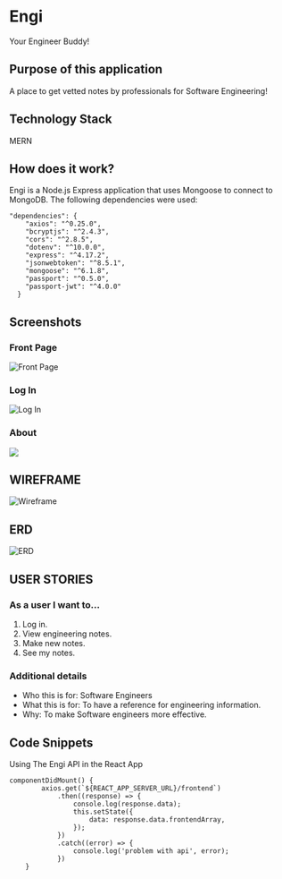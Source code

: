 # Engi
Your Engineer Buddy!

## Purpose of this application
A place to get vetted notes by professionals for Software Engineering!

## Technology Stack
MERN

## How does it work?
Engi is a Node.js Express application that uses Mongoose to connect to MongoDB.  The following dependencies were used:

```
"dependencies": {
    "axios": "^0.25.0",
    "bcryptjs": "^2.4.3",
    "cors": "^2.8.5",
    "dotenv": "^10.0.0",
    "express": "^4.17.2",
    "jsonwebtoken": "^8.5.1",
    "mongoose": "^6.1.8",
    "passport": "^0.5.0",
    "passport-jwt": "^4.0.0"
  }
```

## Screenshots
### Front Page
![Front Page](./img/engi-front-page.png/)
### Log In
![Log In](./img/engi-login.png/)
### About
![](./img/engi-about.png)

## WIREFRAME
![Wireframe](./img/engi-wireframe.png)

## ERD
![ERD](./img/engi-erd.png)

## USER STORIES
### As a user I want to...
1. Log in.
2. View engineering notes.
3. Make new notes.
4. See my notes.

### Additional details
- Who this is for: Software Engineers
- What this is for: To have a reference for engineering information.
- Why: To make Software engineers more effective.

## Code Snippets
Using The Engi API in the React App
```
componentDidMount() {
        axios.get(`${REACT_APP_SERVER_URL}/frontend`)
            .then((response) => {
                console.log(response.data);
                this.setState({
                    data: response.data.frontendArray,
                });
            })
            .catch((error) => {
                console.log('problem with api', error);
            })
    }
```